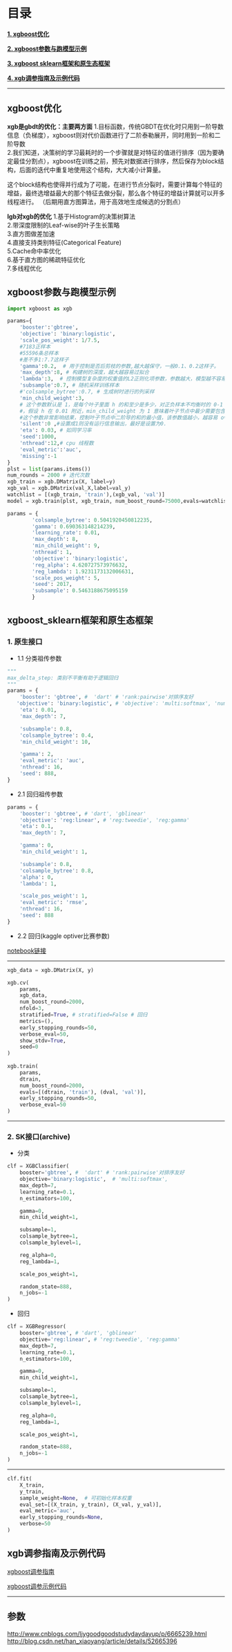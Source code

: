 # 目录

[**1. xgboost优化**](#xgboost优化)

[**2. xgboost参数与跑模型示例**](#xgboost参数与跑模型示例)

[**3. xgboost sklearn框架和原生态框架**](#xgboost_sklearn框架和原生态框架)

[**4. xgb调参指南及示例代码**](#xgb调参指南及示例代码)

---

## xgboost优化

**xgb是gbdt的优化：主要两方面**
1.目标函数，传统GBDT在优化时只用到一阶导数信息（负梯度），xgboost则对代价函数进行了二阶泰勒展开，同时用到一阶和二阶导数<br>
2.我们知道，决策树的学习最耗时的一个步骤就是对特征的值进行排序（因为要确定最佳分割点），xgboost在训练之前，预先对数据进行排序，然后保存为block结构，后面的迭代中重复地使用这个结构，大大减小计算量。<br>

这个block结构也使得并行成为了可能，在进行节点分裂时，需要计算每个特征的增益，最终选增益最大的那个特征去做分裂，那么各个特征的增益计算就可以开多线程进行。 （后期用直方图算法，用于高效地生成候选的分割点）

**lgb对xgb的优化**
1.基于Histogram的决策树算法<br>
2.带深度限制的Leaf-wise的叶子生长策略<br>
3.直方图做差加速<br>
4.直接支持类别特征(Categorical Feature)<br>
5.Cache命中率优化<br>
6.基于直方图的稀疏特征优化<br>
7.多线程优化<br>

## xgboost参数与跑模型示例

```python
import xgboost as xgb

params={
    'booster':'gbtree',
    'objective': 'binary:logistic',
    'scale_pos_weight': 1/7.5,
    #7183正样本
    #55596条总样本
    #差不多1:7.7这样子
    'gamma':0.2,  # 用于控制是否后剪枝的参数,越大越保守，一般0.1、0.2这样子。
    'max_depth':8, # 构建树的深度，越大越容易过拟合
    'lambda':3,  # 控制模型复杂度的权重值的L2正则化项参数，参数越大，模型越不容易过拟合。
    'subsample':0.7, # 随机采样训练样本
    #'colsample_bytree':0.7, # 生成树时进行的列采样
    'min_child_weight':3, 
    # 这个参数默认是 1，是每个叶子里面 h 的和至少是多少，对正负样本不均衡时的 0-1 分类而言
    #，假设 h 在 0.01 附近，min_child_weight 为 1 意味着叶子节点中最少需要包含 100 个样本。
    #这个参数非常影响结果，控制叶子节点中二阶导的和的最小值，该参数值越小，越容易 overfitting。 
    'silent':0 ,#设置成1则没有运行信息输出，最好是设置为0.
    'eta': 0.03, # 如同学习率
    'seed':1000,
    'nthread':12,# cpu 线程数
    'eval_metric':'auc',
    'missing':-1
}
plst = list(params.items())
num_rounds = 2000 # 迭代次数
xgb_train = xgb.DMatrix(X, label=y)
xgb_val = xgb.DMatrix(val_X,label=val_y)
watchlist = [(xgb_train, 'train'),(xgb_val, 'val')]
model = xgb.train(plst, xgb_train, num_boost_round=75000,evals=watchlist,early_stopping_rounds=500)
```
```python
params = {
        'colsample_bytree': 0.5041920450812235,
        'gamma': 0.690363148214239,
        'learning_rate': 0.01,
        'max_depth': 8,
        'min_child_weight': 9,
        'nthread': 1,
        'objective': 'binary:logistic',
        'reg_alpha': 4.620727573976632,
        'reg_lambda': 1.9231173132006631,
        'scale_pos_weight': 5,
        'seed': 2017,
        'subsample': 0.5463188675095159
        }
```

## xgboost_sklearn框架和原生态框架

### 1. 原生接口

 - 1.1 分类祖传参数
 
```python
"""
max_delta_step: 类别不平衡有助于逻辑回归
"""
params = {
    'booster': 'gbtree', #  'dart' # 'rank:pairwise'对排序友好
   'objective': 'binary:logistic', # 'objective': 'multi:softmax', 'num_class': 3,
    'eta': 0.01,
    'max_depth': 7,

    'subsample': 0.8,
    'colsample_bytree': 0.4,
    'min_child_weight': 10,

    'gamma': 2,
    'eval_metric': 'auc',
    'nthread': 16,
    'seed': 888,
}
```

 - 2.1 回归祖传参数
 
```python
params = {
    'booster': 'gbtree', # 'dart', 'gblinear' 
    'objective': 'reg:linear', # 'reg:tweedie', 'reg:gamma'
    'eta': 0.1,
    'max_depth': 7,

    'gamma': 0,
    'min_child_weight': 1,

    'subsample': 0.8,
    'colsample_bytree': 0.8,
    'alpha': 0,
    'lambda': 1,

    'scale_pos_weight': 1,
    'eval_metric': 'rmse',
    'nthread': 16,
    'seed': 888
}
```

 - 2.2 回归(kaggle optiver比赛参数)
 
[notebook链接](https://www.kaggle.com/binzhouchn/latest-code9-lgb-xgb-catboost)


---
```python
xgb_data = xgb.DMatrix(X, y)

xgb.cv(
    params,
    xgb_data,
    num_boost_round=2000,
    nfold=3,
    stratified=True, # stratified=False # 回归
    metrics=(),
    early_stopping_rounds=50,
    verbose_eval=50,
    show_stdv=True,
    seed=0
)
       
xgb.train(
    params,
    dtrain,
    num_boost_round=2000,
    evals=[(dtrain, 'train'), (dval, 'val')],
    early_stopping_rounds=50,
    verbose_eval=50
)
```


---

### 2. SK接口(archive)
- 分类
```python
clf = XGBClassifier(
    booster='gbtree', #  'dart' # 'rank:pairwise'对排序友好
    objective='binary:logistic',  # 'multi:softmax', 
    max_depth=7,
    learning_rate=0.1,
    n_estimators=100,

    gamma=0,
    min_child_weight=1,

    subsample=1,
    colsample_bytree=1,
    colsample_bylevel=1,

    reg_alpha=0,
    reg_lambda=1,

    scale_pos_weight=1,

    random_state=888,
    n_jobs=-1
)
```
- 回归
```python
clf = XGBRegressor(
    booster='gbtree', # 'dart', 'gblinear' 
    objective='reg:linear', # 'reg:tweedie', 'reg:gamma'
    max_depth=7,
    learning_rate=0.1,
    n_estimators=100,

    gamma=0,
    min_child_weight=1,

    subsample=1,
    colsample_bytree=1,
    colsample_bylevel=1,

    reg_alpha=0,
    reg_lambda=1,

    scale_pos_weight=1,

    random_state=888,
    n_jobs=-1
)
```
---
```python
clf.fit(
    X_train, 
    y_train,
    sample_weight=None,  # 可初始化样本权重
    eval_set=[(X_train, y_train), (X_val, y_val)],
    eval_metric='auc',
    early_stopping_rounds=None,
    verbose=50
)
```

## xgb调参指南及示例代码

[xgboost调参指南](https://m.aliyun.com/yunqi/articles/326853?spm=5176.11156381.0.0.d2WovP)

[xgboost调参示例代码](xgboost调参示例代码.py)



---

## 参数 
http://www.cnblogs.com/ljygoodgoodstudydaydayup/p/6665239.html
http://blog.csdn.net/han_xiaoyang/article/details/52665396
